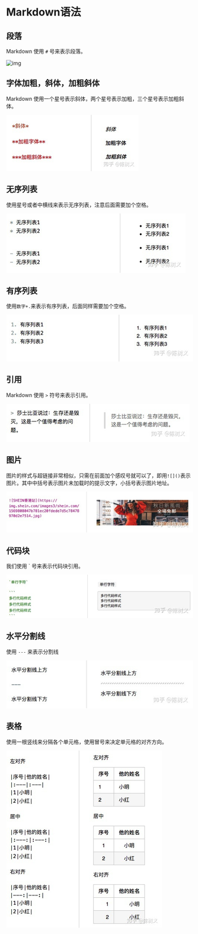 # **Markdown语法**

## 段落

Markdown 使用 `#` 号来表示段落。

![img](images/v2-ddbecf1f0fa5a9a5e92ab996d8863d23_b.jpg)



## 字体加粗，斜体，加粗斜体

Markdown 使用一个星号表示斜体，两个星号表示加粗，三个星号表示加粗斜体。

![img](images/v2-4b35d8ad9479b746fa9ea0f45c06a6c3_b.jpg)

## 无序列表

使用星号或者中横线来表示无序列表，注意后面需要加个空格。

![img](images/v2-dcc81e176f9d783776cc6adcd5098773_b.jpg)



## 有序列表

使用`数字+.`来表示有序列表，后面同样需要加个空格。

![img](images/v2-de41880f5807e6f9fdde99c2742038b7_b.jpg)

## **引用**

Markdown 使用 `>` 符号来表示引用。

![img](images/v2-ade3a47093a0899a08074c7fc2c167c0_b.jpg)

## 图片

图片的样式与超链接非常相似，只需在前面加个感叹号就可以了，即用`![]()`表示图片。其中中括号表示图片未加载时的提示文字，小括号表示图片地址。

![img](images/v2-a059af56aadb832034c4057c0f136824_b.jpg)

## 

## 代码块

我们使用 ` 号来表示代码块引用。

![img](images/v2-736e127b8d833dc85e0499f7f817c3a1_b.jpg)

## 水平分割线

使用 `---` 来表示分割线

![img](images/v2-dc4df419d95a4bd2c05d8b7ab920fed8_b.jpg)

## **表格**

使用一根竖线来分隔各个单元格，使用冒号来决定单元格的对齐方向。

![img](images/v2-3222f96f11294e78f28bc1f949965557_b.jpg)

